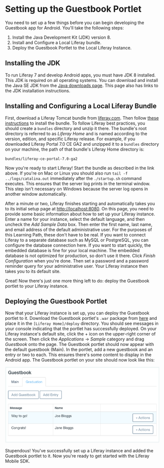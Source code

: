 # Setting up the Guestbook Portlet [](id=setting-up-the-guestbook-portlet)

You need to set up a few things before you can begin developing the Guestbook 
app for Android. You'll take the following steps:

1.  Install the Java Development Kit (JDK) version 8. 
2.  Install and Configure a Local Liferay bundle. 
3.  Deploy the Guestbook Portlet to the Local Liferay Instance. 

## Installing the JDK [](id=installing-the-jdk)

To run Liferay 7 and develop Android apps, you must have JDK 8 installed. This 
JDK is required on all operating systems. You can download and install the Java 
SE JDK from the 
[Java downloads page](http://www.oracle.com/technetwork/java/javase/downloads/index.html). 
This page also has links to the JDK installation instructions. 

## Installing and Configuring a Local Liferay Bundle [](id=installing-and-configuring-a-local-liferay-bundle)

First, download a Liferay Tomcat bundle from 
[liferay.com](https://www.liferay.com/). 
Then follow 
[these instructions](/discover/deployment/-/knowledge_base/7-0/installing-liferay-portal) 
to install the bundle. To follow Liferay best practices, you should create a 
`bundles` directory and unzip it there. The bundle's root directory is referred 
to as *Liferay Home* and is named according to the version, edition, and 
specific Liferay release. For example, if you downloaded Liferay Portal 7.0 CE 
GA2 and unzipped it to a `bundles` directory on your machine, the path of that 
bundle's Liferay Home directory is: 

    bundles/liferay-ce-portal-7.0-ga2

Now you're ready to start Liferay! Start the bundle as described in the link
above. If you're on Mac or Linux you should also run `tail -f
../logs/catalina.out` immediately after the `./startup.sh` command executes.
This ensures that the server log prints in the terminal window. This step isn't
necessary on Windows because the server log opens in another window
automatically.

After a minute or two, Liferay finishes starting and automatically takes you to
its initial setup page at 
[http://localhost:8080](http://localhost:8080). 
On this page, you need to provide some basic information about how to set up 
your Liferay instance. Enter a name for your instance, select the default 
language, and then uncheck the *Add Sample Data* box. Then enter the first name, 
last name, and email address of the default administrative user. For the 
purposes of this Learning Path, these don't have to be real. If you want to 
connect Liferay to a separate database such as MySQL or PostgreSQL, you can 
configure the database connection here. If you want to start quickly, the 
embedded database is fine for your local machine. The embedded database is not 
optimized for production, so don't use it there. Click *Finish Configuration* 
when you're done. Then set a password and a password reminder query for your 
administrative user. Your Liferay instance then takes you to its default site. 

Great! Now there's just one more thing left to do: deploy the Guestbook portlet
to your Liferay instance. 

## Deploying the Guestbook Portlet [](id=deploying-the-guestbook-portlet)

Now that your Liferay instance is set up, you can deploy the Guestbook portlet 
to it. Download the Guestbook portlet's `.war` package from 
[here](https://github.com/liferay/liferay-docs/blob/master/develop/tutorials/code/mobile/android/guestbook-portlet-7.0.0.1.war) 
and place it in the `[Liferay Home]/deploy` directory. You should see messages 
in your console indicating that the portlet has successfully deployed. On your 
Liferay instance's default site, click the + icon on the upper-right corner of 
the screen. Then click the *Applications* &rarr; *Sample* category and drag 
*Guestbook* onto the page. The Guestbook portlet should now appear with the 
default guestbook (Main). In the portlet, add a new guestbook and an entry or 
two to each. This ensures there's some content to display in the Android app. 
The Guestbook portlet on your site should now look like this: 

![Figure 1: The Guestbook portlet, with a new guestbook and some entries.](../../../images/guestbook-portlet-01.png)

Stupendous! You've successfully set up a Liferay instance and added the 
Guestbook portlet to it. Now you're ready to get started with the Liferay Mobile 
SDK. 
